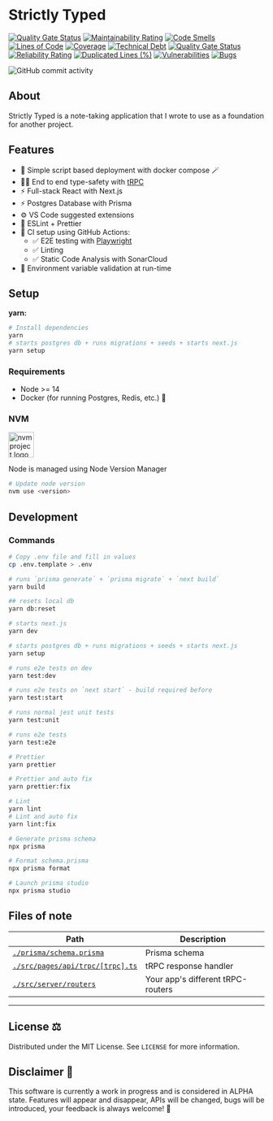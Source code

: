 # Strictly Typed

[![Quality Gate Status](https://sonarcloud.io/api/project_badges/measure?project=HarrisFauntleroy_strictly-typed&metric=alert_status&token=f272ae0dd44fc7e617996a880e44ea444385bee4)](https://sonarcloud.io/summary/new_code?id=HarrisFauntleroy_strictly-typed)
[![Maintainability Rating](https://sonarcloud.io/api/project_badges/measure?project=HarrisFauntleroy_strictly-typed&metric=sqale_rating&token=f272ae0dd44fc7e617996a880e44ea444385bee4)](https://sonarcloud.io/summary/new_code?id=HarrisFauntleroy_strictly-typed)
[![Code Smells](https://sonarcloud.io/api/project_badges/measure?project=HarrisFauntleroy_strictly-typed&metric=code_smells&token=f272ae0dd44fc7e617996a880e44ea444385bee4)](https://sonarcloud.io/summary/new_code?id=HarrisFauntleroy_strictly-typed)
[![Lines of Code](https://sonarcloud.io/api/project_badges/measure?project=HarrisFauntleroy_strictly-typed&metric=ncloc&token=f272ae0dd44fc7e617996a880e44ea444385bee4)](https://sonarcloud.io/summary/new_code?id=HarrisFauntleroy_strictly-typed)
[![Coverage](https://sonarcloud.io/api/project_badges/measure?project=HarrisFauntleroy_strictly-typed&metric=coverage&token=f272ae0dd44fc7e617996a880e44ea444385bee4)](https://sonarcloud.io/summary/new_code?id=HarrisFauntleroy_strictly-typed)
[![Technical Debt](https://sonarcloud.io/api/project_badges/measure?project=HarrisFauntleroy_strictly-typed&metric=sqale_index&token=f272ae0dd44fc7e617996a880e44ea444385bee4)](https://sonarcloud.io/summary/new_code?id=HarrisFauntleroy_strictly-typed)
[![Quality Gate Status](https://sonarcloud.io/api/project_badges/measure?project=HarrisFauntleroy_strictly-typed&metric=alert_status&token=f272ae0dd44fc7e617996a880e44ea444385bee4)](https://sonarcloud.io/summary/new_code?id=HarrisFauntleroy_strictly-typed)
[![Reliability Rating](https://sonarcloud.io/api/project_badges/measure?project=HarrisFauntleroy_strictly-typed&metric=reliability_rating&token=f272ae0dd44fc7e617996a880e44ea444385bee4)](https://sonarcloud.io/summary/new_code?id=HarrisFauntleroy_strictly-typed)
[![Duplicated Lines (%)](https://sonarcloud.io/api/project_badges/measure?project=HarrisFauntleroy_strictly-typed&metric=duplicated_lines_density&token=f272ae0dd44fc7e617996a880e44ea444385bee4)](https://sonarcloud.io/summary/new_code?id=HarrisFauntleroy_strictly-typed)
[![Vulnerabilities](https://sonarcloud.io/api/project_badges/measure?project=HarrisFauntleroy_strictly-typed&metric=vulnerabilities&token=f272ae0dd44fc7e617996a880e44ea444385bee4)](https://sonarcloud.io/summary/new_code?id=HarrisFauntleroy_strictly-typed)
[![Bugs](https://sonarcloud.io/api/project_badges/measure?project=HarrisFauntleroy_strictly-typed&metric=bugs&token=f272ae0dd44fc7e617996a880e44ea444385bee4)](https://sonarcloud.io/summary/new_code?id=HarrisFauntleroy_strictly-typed)

![GitHub commit activity](https://img.shields.io/github/commit-activity/m/HarrisFauntleroy/strictly-typed&style=for-the-badge)

## About

Strictly Typed is a note-taking application that I wrote to use as a foundation for another project.

## Features

- 🐳 Simple script based deployment with docker compose 🪄
- 🧙‍♂️ End to end type-safety with [tRPC](https://trpc.io)
- ⚡ Full-stack React with Next.js
- ⚡ Postgres Database with Prisma
- ⚙️ VS Code suggested extensions
- 🎨 ESLint + Prettier
- 💖 CI setup using GitHub Actions:
  - ✅ E2E testing with [Playwright](https://playwright.dev/)
  - ✅ Linting
  - ✅ Static Code Analysis with SonarCloud
- 🔐 Environment variable validation at run-time

## Setup

**yarn:**

```sh
# Install dependencies
yarn
# starts postgres db + runs migrations + seeds + starts next.js
yarn setup
```

### Requirements

- Node >= 14
- Docker (for running Postgres, Redis, etc.) 🐳

### **NVM**

<a href="https://github.com/nvm-sh/logos"><img alt="nvm project logo" src="https://raw.githubusercontent.com/nvm-sh/logos/HEAD/nvm-logo-color.svg" height="50" /></a>

Node is managed using Node Version Manager

```sh
# Update node version
nvm use <version>
```

## Development

### Commands

```sh
# Copy .env file and fill in values
cp .env.template > .env

# runs `prisma generate` + `prisma migrate` + `next build`
yarn build

## resets local db
yarn db:reset

# starts next.js
yarn dev

# starts postgres db + runs migrations + seeds + starts next.js
yarn setup

# runs e2e tests on dev
yarn test:dev

# runs e2e tests on `next start` - build required before
yarn test:start

# runs normal jest unit tests
yarn test:unit

# runs e2e tests
yarn test:e2e

# Prettier
yarn prettier

# Prettier and auto fix
yarn prettier:fix

# Lint
yarn lint
# Lint and auto fix
yarn lint:fix

# Generate prisma schema
npx prisma

# Format schema.prisma
npx prisma format

# Launch prisma studio
npx prisma studio
```

## Files of note

<table>
  <thead>
    <tr>
      <th>Path</th>
      <th>Description</th>
    </tr>
  </thead>
  <tbody>
    <tr>
      <td><a href="./prisma/schema.prisma"><code>./prisma/schema.prisma</code></a></td>
      <td>Prisma schema</td>
    </tr>
    <tr>
      <td><a href="./src/pages/api/trpc/[trpc].ts"><code>./src/pages/api/trpc/[trpc].ts</code></a></td>
      <td>tRPC response handler</td>
    </tr>
    <tr>
      <td><a href="./src/server/routers"><code>./src/server/routers</code></a></td>
      <td>Your app's different tRPC-routers</td>
    </tr>
  </tbody>
</table>

---

<!-- LICENSE -->

## **License** ⚖️

Distributed under the MIT License. See `LICENSE` for more information.

<!-- DISCLAIMER -->

## **Disclaimer** 🚨

This software is currently a work in progress and is considered in ALPHA state. Features will appear and disappear, APIs will be changed, bugs will be introduced, your feedback is always welcome! 🚧
